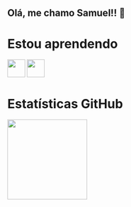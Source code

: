 ## Olá, me chamo Samuel!! 👋

# Estou aprendendo

<img src="https://cdn.jsdelivr.net/gh/devicons/devicon/icons/java/java-original.svg" width="40" height="40"/> <img src="https://cdn.jsdelivr.net/gh/devicons/devicon/icons/linux/linux-original.svg" width="40" height="40"/>

# Estatísticas GitHub
<div>
<a href="https://github.com/SamuCostaSoares">
<img height="180cm" src="https://github-readme-stats.vercel.app/api?username=SamuCostaSoares&theme=blue-green"/> 
</div>
